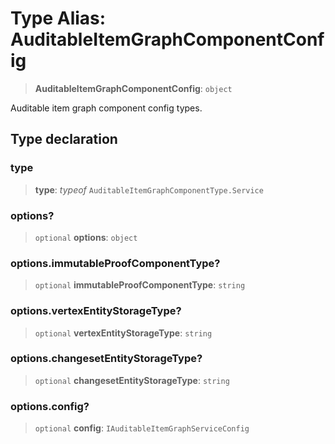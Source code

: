# Type Alias: AuditableItemGraphComponentConfig

> **AuditableItemGraphComponentConfig**: `object`

Auditable item graph component config types.

## Type declaration

### type

> **type**: *typeof* `AuditableItemGraphComponentType.Service`

### options?

> `optional` **options**: `object`

### options.immutableProofComponentType?

> `optional` **immutableProofComponentType**: `string`

### options.vertexEntityStorageType?

> `optional` **vertexEntityStorageType**: `string`

### options.changesetEntityStorageType?

> `optional` **changesetEntityStorageType**: `string`

### options.config?

> `optional` **config**: `IAuditableItemGraphServiceConfig`
